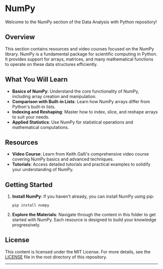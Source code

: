 # NumPy

Welcome to the NumPy section of the Data Analysis with Python repository!

## Overview

This section contains resources and video courses focused on the NumPy library. NumPy is a fundamental package for scientific computing in Python. It provides support for arrays, matrices, and many mathematical functions to operate on these data structures efficiently.

## What You Will Learn

- **Basics of NumPy**: Understand the core functionality of NumPy, including array creation and manipulation.
- **Comparison with Built-in Lists**: Learn how NumPy arrays differ from Python's built-in lists.
- **Indexing and Reshaping**: Master how to index, slice, and reshape arrays to suit your needs.
- **Applied Statistics**: Use NumPy for statistical operations and mathematical computations.

## Resources

- **Video Course**: Learn from Keith Galli's comprehensive video course covering NumPy basics and advanced techniques.
- **Tutorials**: Access detailed tutorials and practical examples to solidify your understanding of NumPy.

## Getting Started

1. **Install NumPy**: If you haven't already, you can install NumPy using pip:
   ```bash
   pip install numpy
   ```

2. **Explore the Materials**: Navigate through the content in this folder to get started with NumPy. Each resource is designed to build your knowledge progressively.

## License

This content is licensed under the MIT License. For more details, see the [LICENSE](../LICENSE.txt) file in the root directory of this repository.

---
